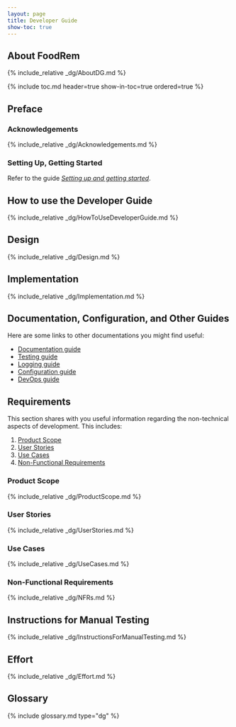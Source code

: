 ```yaml
---
layout: page
title: Developer Guide
show-toc: true
---
```

## About FoodRem

{% include_relative _dg/AboutDG.md %}

{% include toc.md header=true show-in-toc=true ordered=true %}

## Preface

### Acknowledgements

{% include_relative _dg/Acknowledgements.md %}

### Setting Up, Getting Started

Refer to the guide [_Setting up and getting started_](SettingUp.md).

## How to use the Developer Guide

{% include_relative _dg/HowToUseDeveloperGuide.md %}

## Design

{% include_relative _dg/Design.md %}

## Implementation

{% include_relative _dg/Implementation.md %}

## Documentation, Configuration, and Other Guides

Here are some links to other documentations you might find useful:
* [Documentation guide](Documentation.md)
* [Testing guide](Testing.md)
* [Logging guide](Logging.md)
* [Configuration guide](Configuration.md)
* [DevOps guide](DevOps.md)

## Requirements

This section shares with you useful information regarding the non-technical aspects of development. This includes:

1. [Product Scope](#product-scope)
1. [User Stories](#user-stories)
1. [Use Cases](#use-cases)
1. [Non-Functional Requirements](#non-functional-requirements)

### Product Scope

{% include_relative _dg/ProductScope.md %}

### User Stories

{% include_relative _dg/UserStories.md %}

### Use Cases

{% include_relative _dg/UseCases.md %}

### Non-Functional Requirements

{% include_relative _dg/NFRs.md %}

## Instructions for Manual Testing

{% include_relative _dg/InstructionsForManualTesting.md %}

## Effort

{% include_relative _dg/Effort.md %}

## Glossary

{% include glossary.md type="dg" %}
